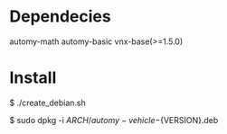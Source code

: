 # Dependecies

automy-math automy-basic vnx-base(>=1.5.0)

# Install

$ ./create_debian.sh

$ sudo dpkg -i ${ARCH}/automy-vehicle-${VERSION}.deb

